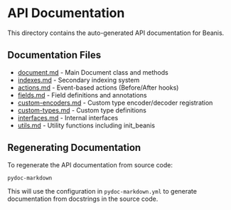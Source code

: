 # API Documentation

This directory contains the auto-generated API documentation for Beanis.

## Documentation Files

- [document.md](document.md) - Main Document class and methods
- [indexes.md](indexes.md) - Secondary indexing system
- [actions.md](actions.md) - Event-based actions (Before/After hooks)
- [fields.md](fields.md) - Field definitions and annotations
- [custom-encoders.md](custom-encoders.md) - Custom type encoder/decoder registration
- [custom-types.md](custom-types.md) - Custom type definitions
- [interfaces.md](interfaces.md) - Internal interfaces
- [utils.md](utils.md) - Utility functions including init_beanis

## Regenerating Documentation

To regenerate the API documentation from source code:

```bash
pydoc-markdown
```

This will use the configuration in `pydoc-markdown.yml` to generate documentation from docstrings in the source code.
